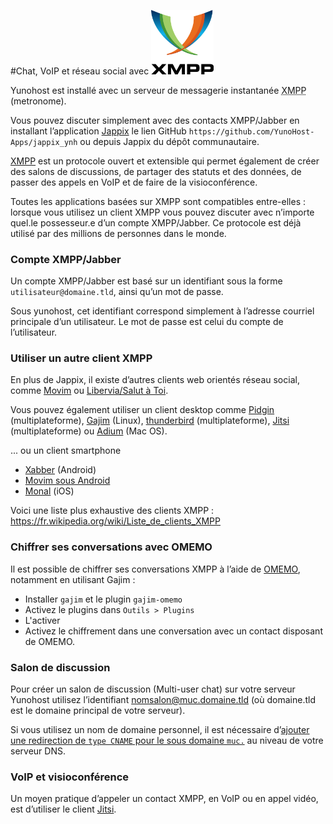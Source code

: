#Chat, VoIP et réseau social avec <img src="/images/XMPP_logo.png" width=100>

Yunohost est installé avec un serveur de messagerie instantanée <abbr title="Extensible Messaging and Presence Protocol">XMPP</abbr> (metronome).

Vous pouvez discuter simplement avec des contacts XMPP/Jabber en installant l’application [Jappix](https://jappix.com/) le lien GitHub `https://github.com/YunoHost-Apps/jappix_ynh` ou depuis Jappix du dépôt communautaire.

[XMPP](https://fr.wikipedia.org/wiki/Extensible_Messaging_and_Presence_Protocol) est un protocole ouvert et extensible qui permet également de créer des salons de discussions, de partager des statuts et des données, de passer des appels en VoIP et de faire de la visioconférence.

Toutes les applications basées sur XMPP sont compatibles entre-elles : lorsque vous utilisez un client XMPP vous pouvez discuter avec n’importe quel.le possesseur.e d’un compte XMPP/Jabber. Ce protocole est déjà utilisé par des millions de personnes dans le monde.

### Compte XMPP/Jabber

Un compte XMPP/Jabber est basé sur un identifiant sous la forme `utilisateur@domaine.tld`, ainsi qu’un mot de passe.

Sous yunohost, cet identifiant correspond simplement à l’adresse courriel principale d’un utilisateur. Le mot de passe est celui du compte de l’utilisateur.

### Utiliser un autre client XMPP

En plus de Jappix, il existe d’autres clients web orientés réseau social, comme [Movim](https://pod.movim.eu) ou [Libervia/Salut à Toi](http://salut-a-toi.org/).

Vous pouvez également utiliser un client desktop comme [Pidgin](http://pidgin.im/) (multiplateforme), [Gajim](http://gajim.org/index.fr.html) (Linux), [thunderbird](https://www.mozilla.org/fr/thunderbird/) (multiplateforme), [Jitsi](http://jitsi.org/) (multiplateforme) ou [Adium](https://adium.im/) (Mac OS).

... ou un client smartphone
* [Xabber](http://xabber.com) (Android)
* [Movim sous Android](https://movim.eu)
* [Monal](https://itunes.apple.com/us/app/monal-free-xmpp-chat/id317711500?mt=8) (iOS)

Voici une liste plus exhaustive des clients XMPP : https://fr.wikipedia.org/wiki/Liste_de_clients_XMPP

### Chiffrer ses conversations avec OMEMO

Il est possible de chiffrer ses conversations XMPP à l’aide de [OMEMO](https://xmpp.org/extensions/xep-0384.html), notamment en utilisant Gajim :
* Installer `gajim` et le plugin `gajim-omemo`
* Activez le plugins dans `Outils > Plugins`
* L'activer
* Activez le chiffrement dans une conversation avec un contact disposant de OMEMO.

### Salon de discussion

Pour créer un salon de discussion (Multi-user chat) sur votre serveur Yunohost utilisez l’identifiant nomsalon@muc.domaine.tld (où domaine.tld est le domaine principal de votre serveur).

Si vous utilisez un nom de domaine personnel, il est nécessaire d’[ajouter une redirection de `type CNAME` pour le sous domaine `muc.`](dns_config_fr) au niveau de votre serveur DNS.

### VoIP et visioconférence

Un moyen pratique d’appeler un contact XMPP, en VoIP ou en appel vidéo, est d’utiliser le client [Jitsi](http://jitsi.org/).
